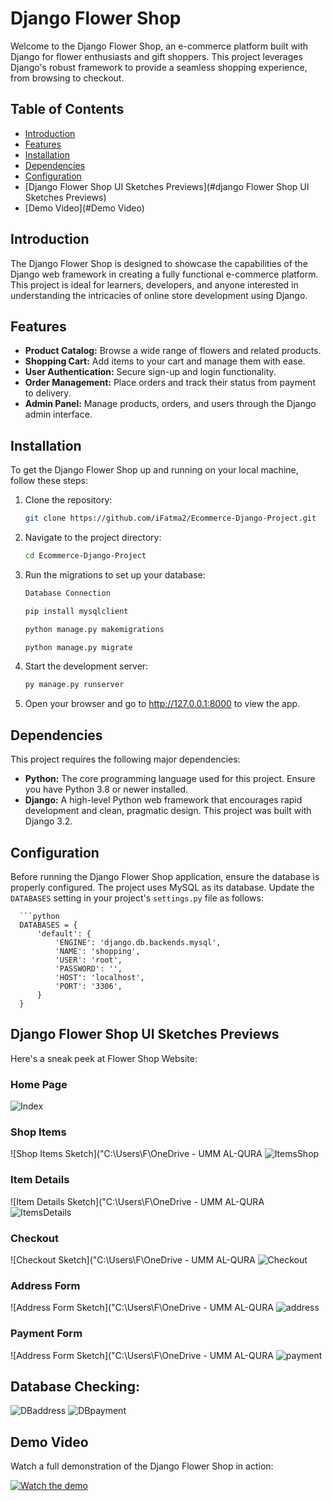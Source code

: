 # Django Flower Shop

Welcome to the Django Flower Shop, an e-commerce platform built with Django for flower enthusiasts and gift shoppers. This project leverages Django's robust framework to provide a seamless shopping experience, from browsing to checkout.

## Table of Contents

- [Introduction](#introduction)
- [Features](#features)
- [Installation](#installation)
- [Dependencies](#dependencies)
- [Configuration](#configuration)
- [Django Flower Shop UI Sketches Previews](#django Flower Shop UI Sketches Previews)
- [Demo Video](#Demo Video)

## Introduction

The Django Flower Shop is designed to showcase the capabilities of the Django web framework in creating a fully functional e-commerce platform. This project is ideal for learners, developers, and anyone interested in understanding the intricacies of online store development using Django.

## Features

- **Product Catalog:** Browse a wide range of flowers and related products.
- **Shopping Cart:** Add items to your cart and manage them with ease.
- **User Authentication:** Secure sign-up and login functionality.
- **Order Management:** Place orders and track their status from payment to delivery.
- **Admin Panel:** Manage products, orders, and users through the Django admin interface.

## Installation

To get the Django Flower Shop up and running on your local machine, follow these steps:

1. Clone the repository:
   ```bash
   git clone https://github.com/iFatma2/Ecommerce-Django-Project.git
   
2. Navigate to the project directory:
     ```bash
     cd Ecommerce-Django-Project

  
3. Run the migrations to set up your database:
     ```bash
     Database Connection

     pip install mysqlclient
     
     python manage.py makemigrations
     
     python manage.py migrate
     
  
4. Start the development server:
     ```bash
     py manage.py runserver 

5. Open your browser and go to http://127.0.0.1:8000 to view the app.

## Dependencies

This project requires the following major dependencies:

- **Python:** The core programming language used for this project. Ensure you have Python 3.8 or newer installed.
- **Django:** A high-level Python web framework that encourages rapid development and clean, pragmatic design. This project was built with Django 3.2.

## Configuration

Before running the Django Flower Shop application, ensure the database is properly configured. The project uses MySQL as its database. Update the `DATABASES` setting in your project's `settings.py` file as follows:

      ```python
      DATABASES = {
          'default': {
              'ENGINE': 'django.db.backends.mysql',
              'NAME': 'shopping',
              'USER': 'root',
              'PASSWORD': '',
              'HOST': 'localhost',
              'PORT': '3306',
          }
      }

## Django Flower Shop UI Sketches Previews

Here's a sneak peek at Flower Shop Website:

### Home Page
![Index](https://github.com/iFatma2/Ecommerce-Django-Project/assets/139279448/a1555ff2-3392-4e6d-8a2a-0e4f5e60a33f)

### Shop Items
![Shop Items Sketch]("C:\Users\F\OneDrive - UMM AL-QURA ![ItemsShop](https://github.com/iFatma2/Ecommerce-Django-Project/assets/139279448/9f6a0413-1f32-4a90-a9ad-7e5442f40e4e)

### Item Details
![Item Details Sketch]("C:\Users\F\OneDrive - UMM AL-QURA ![ItemsDetails](https://github.com/iFatma2/Ecommerce-Django-Project/assets/139279448/c354c51b-7dc3-4c79-8870-0847f3924546)


### Checkout
![Checkout Sketch]("C:\Users\F\OneDrive - UMM AL-QURA ![Checkout](https://github.com/iFatma2/Ecommerce-Django-Project/assets/139279448/6f740015-4e46-40f7-8bc2-cc4494c702f9)

### Address Form
![Address Form Sketch]("C:\Users\F\OneDrive - UMM AL-QURA ![address](https://github.com/iFatma2/Ecommerce-Django-Project/assets/139279448/ae860f26-e48b-4672-8cd6-81f9d615257c)

### Payment Form
![Address Form Sketch]("C:\Users\F\OneDrive - UMM AL-QURA ![payment](https://github.com/iFatma2/Ecommerce-Django-Project/assets/139279448/1e1fad96-a8df-4dfe-aa78-9b3334c5d276)

## Database Checking:
![DBaddress](https://github.com/iFatma2/SM32-WebProg01/assets/139279448/c53a4334-d5b9-4897-8824-17f9b4ad98d8)
![DBpayment](https://github.com/iFatma2/SM32-WebProg01/assets/139279448/552a1dba-d213-436b-aef8-f7da9978d3c8)


## Demo Video

Watch a full demonstration of the Django Flower Shop in action:

[![Watch the demo](https://img.youtube.com/vi/your_video_id_here/maxresdefault.jpg)](https://youtu.be/your_video_id_here)



